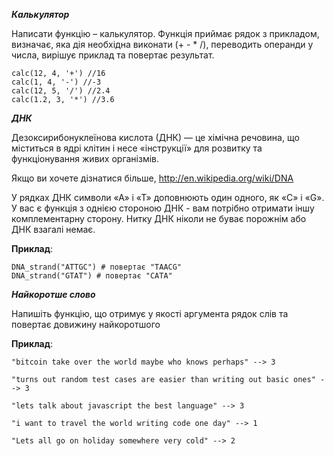 ***Калькулятор***

Написати функцію – калькулятор. Функція приймає рядок з прикладом, визначає, яка дія необхідна виконати (+ - * /), переводить операнди у числа, вирішує приклад та повертає результат.

    calc(12, 4, '+') //16
    calc(1, 4, '-') //-3
    calc(12, 5, '/') //2.4
    calc(1.2, 3, '*') //3.6


***ДНК***

Дезоксирибонуклеїнова кислота (ДНК) — це хімічна речовина, що міститься в ядрі клітин і несе «інструкції» для розвитку та функціонування живих організмів.

Якщо ви хочете дізнатися більше, http://en.wikipedia.org/wiki/DNA

У рядках ДНК символи «А» і «Т» доповнюють один одного, як «С» і «G». У вас є функція з однією стороною ДНК - вам потрібно отримати іншу комплементарну сторону. Нитку ДНК ніколи не буває порожнім або ДНК взагалі немає.

**Приклад**:

    DNA_strand("ATTGC") # повертає "TAACG"
    DNA_strand("GTAT") # повертає "CATA" 

***Найкоротше слово***

  Напишіть функцію, що отримує у якості аргумента рядок слів та повертає довижину найкоротшого

**Приклад**:

    "bitcoin take over the world maybe who knows perhaps" --> 3
    
    "turns out random test cases are easier than writing out basic ones" --> 3
    
    "lets talk about javascript the best language" --> 3
    
    "i want to travel the world writing code one day" --> 1
    
    "Lets all go on holiday somewhere very cold" --> 2